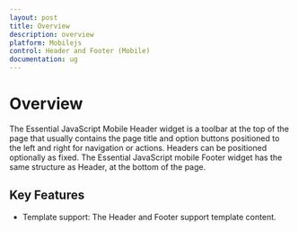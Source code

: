 ```yaml
---
layout: post
title: Overview
description: overview
platform: Mobilejs
control: Header and Footer (Mobile)
documentation: ug
---
```


# Overview

The Essential JavaScript Mobile Header widget is a toolbar at the top of the page that usually contains the page title and option buttons positioned to the left and right for navigation or actions. Headers can be positioned optionally as fixed. The Essential JavaScript mobile Footer widget has the same structure as Header, at the bottom of the page.

## Key Features

* Template support: The Header and Footer support template content.
